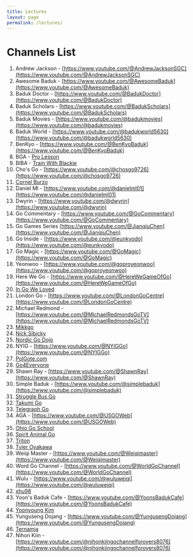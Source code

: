 ```yaml
---
title: Lectures
layout: page
permalink: /lectures/
---
```


# Channels List

1. Andrew Jackson - [https://www.youtube.com/@AndrewJacksonSGC](https://www.youtube.com/@AndrewJacksonSGC)
2. Awesome Baduk - [https://www.youtube.com/@AwesomeBaduk](https://www.youtube.com/@AwesomeBaduk)
3. Baduk Doctor - [https://www.youtube.com/@BadukDoctor](https://www.youtube.com/@BadukDoctor)
4. Baduk Scholars - [https://www.youtube.com/@BadukScholars](https://www.youtube.com/@BadukScholars)
5. Baduk Movies - [https://www.youtube.com/@badukmovies](https://www.youtube.com/@badukmovies)
6. Baduk World - [https://www.youtube.com/@badukworld5630](https://www.youtube.com/@badukworld5630)
7. BenKyo - [https://www.youtube.com/@BenKyoBaduk](https://www.youtube.com/@BenKyoBaduk)
8. BGA - [Pro Lesson](https://youtube.com/playlist?list=PLWrk_PpK27fAydKHGHZoJKg61WeFLOP3O&si=ILupcyjzWxaauvkB)
9. BIBA - [Train With Blackie](https://youtube.com/playlist?list=PLHqCacvZ8HdN3L2SKxdNac7ke5yzZmn6N&si=YipycFq7csHgiOGS)​
10. Cho's Go -  [https://www.youtube.com/@chosgo9726](https://www.youtube.com/@chosgo9726)
11. [Cornel Burzo](https://www.youtube.com/@CornelBurzo)
12. Daniel Ml -  [https://www.youtube.com/@danielml01](https://www.youtube.com/@danielml01)
13. Dwyrin - [https://www.youtube.com/@dwyrin](https://www.youtube.com/@dwyrin)
14. Go Commentary -  [https://www.youtube.com/@GoCommentary](https://www.youtube.com/@GoCommentary)
15. Go Games Series [https://www.youtube.com/@JianqiuChen](https://www.youtube.com/@JianqiuChen)
16. Go Inside - [https://www.youtube.com/@eunkyodo](https://www.youtube.com/@eunkyodo)
17. Go Magic - [https://www.youtube.com/@GoMagic](https://www.youtube.com/@GoMagic)
18. Yeonwoo - [https://www.youtube.com/@goproyeonwoo](https://www.youtube.com/@goproyeonwoo)
19. Here We Go - [https://www.youtube.com/@HereWeGameOfGo](https://www.youtube.com/@HereWeGameOfGo)
20. [In Go We Loved](https://www.youtube.com/@InGoWeLoved)
21. London Go - [https://www.youtube.com/@LondonGoCentre](https://www.youtube.com/@LondonGoCentre)
22. Michael Redmond - [https://www.youtube.com/@MichaelRedmondsGoTV](https://www.youtube.com/@MichaelRedmondsGoTV)
23. [Mikkgo](https://youtube.com/playlist?list=PLuXOp_eXdFRN61SK-R1e062oshcTo3qxK&si=8Xgp3EEIacfGhPXx)
24. [Nick Sibicky](https://www.youtube.com/@NickSibicky)
25. [Nordic Go Dojo](https://www.youtube.com/@nordicgodojo6905)
26. NYIG - [https://www.youtube.com/@NYIGGo](https://www.youtube.com/@NYIGGo)
27. [PolGote.com](https://youtube.com/playlist?list=PLQPXmzWd3tHV3nNntvxhOEblQY_gVA97v&si=VmD-U59LqlP54Cr0)
28. [Go4Everyone](https://www.youtube.com/playlist?list=PLTuxcmwHQVgHuL8ge7IHupIdIwwza39Tg)
29. Shawn Ray - [https://www.youtube.com/@ShawnRay](https://www.youtube.com/@ShawnRay)
30. Simple Baduk - [https://www.youtube.com/@simplebaduk](https://www.youtube.com/@simplebaduk)
31. [Struggle Bus Go](https://www.youtube.com/@StrugglebusGo)
32. [Takumi Go](https://www.youtube.com/@TakumiGoAcademy)
33. [Telegraph Go](https://www.youtube.com/@telegraphgo)
34. AGA - [https://www.youtube.com/@USGOWeb](https://www.youtube.com/@USGOWeb)
35. [Ohio Go School](https://www.youtube.com/@TheOhioGoSchool)
36. [Spirit Animal Go](https://www.youtube.com/@SpiritAnimalGO)
37. [Triton](https://www.youtube.com/@TritonBaduk)
38. [Tyler Oyakawa](https://www.youtube.com/@TylerOyakawa)
39. Weiqi Master - [https://www.youtube.com/@Weiqimaster](https://www.youtube.com/@Weiqimaster)
40. Word Go Channel - [https://www.youtube.com/@WorldGoChannel](https://www.youtube.com/@WorldGoChannel)
41. Wulu - [https://www.youtube.com/@wuluweiqi](https://www.youtube.com/@wuluweiqi)
42. [xhu98](https://www.youtube.com/@TheNovaLeagueOGS)
43. Yoon's Baduk Cafe - [https://www.youtube.com/@YoonsBadukCafe](https://www.youtube.com/@YoonsBadukCafe)
44. [Yoonyoung Kim](https://www.youtube.com/@YoonyoungKIM)
45. Yunguseng Dojang - [https://www.youtube.com/@YungusengDojang](https://www.youtube.com/@YungusengDojang)
46. [Ternamja](https://www.youtube.com/@ternamja)
47. Nihon Kiin - [https://www.youtube.com/@nihonkiingochannelforovers8076](https://www.youtube.com/@nihonkiingochannelforovers8076)

‍
